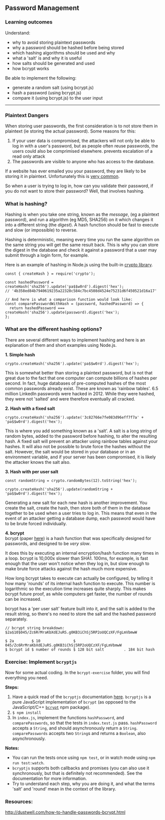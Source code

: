## Password Management

### Learning outcomes
Understand:
+ why to avoid storing plaintext passwords
+ why a password should be hashed before being stored
+ which hashing algorithms should be used and why
+ what a 'salt' is and why it is useful
+ how salts should be generated and used
+ how bcrypt works

Be able to implement the following:
+ generate a random salt (using bcrypt.js)
+ hash a password (using bcrypt.js)
+ compare it (using bcrypt.js) to the user input

---

### Plaintext Dangers
When storing user passwords, the first consideration is to not store them in plaintext (ie storing the actual password). Some reasons for this:
1. If your user data is compromised, the attackers will not only be able to log in with a user's password, but as people often reuse passwords, the users could also be comprimised elsewhere. prevents escalation of a read only attack
2. The passwords are visible to anyone who has access to the database.

If a website has ever emailed you your password, they are likely to be storing it in plaintext. Unfortunately this is [very common](http://plaintextoffenders.com/).

So when a user is trying to log in, how can you validate their password, if you do not want to store their password? Well, that involves hashing.

### What is hashing?
Hashing is when you take one string, known as the _message_, (eg a plaintext password), and run a algorithm (eg MD5, SHA256) on it which changes it into a different string (the _digest_). A hash function should be fast to execute and slow (or impossible) to reverse.

Hashing is deterministic, meaning every time you run the same algorithm on the same string you will get the same result back. This is why you can store the digest in the database and check it against a password that a user may submit through a login form, for example.

Here is an example of hashing in Node.js using the built-in [crypto library](https://nodejs.org/api/crypto.html).
```
const { createHash } = require('crypto');

const hashedPassword = createHash('sha256').update('pa$$w0rd').digest('hex');
// '4b358ed84b7940619235a22328c584c7bc4508d4524e75231d6f450521d16a17'

// And here is what a comparison function would look like:
const comparePasswordWithHash = (password, hashedPassword) => {
  return hashedPassword === createHash('sha256').update(password).digest('hex');
};

```

### What are the different hashing options?

There are several different ways to implement hashing and here is an explanation of them and short examples using Node.js.

__1. Simple hash__

```
crypto.createHash('sha256').update('pa$$w0rd').digest('hex');
```
This is somewhat better than storing a plaintext password, but is not that great due to the fact that one computer can compute billions of hashes per second. In fact, huge databases of pre-computed hashes of the most common passwords already exist. These are known as 'rainbow tables'. 6.5 million LinkedIn passwords were hacked in 2012. While they were hashed, they were not 'salted' and were therefore eventually all cracked.

__2. Hash with a fixed salt__
```
crypto.createHash('sha256').update('3c82766e7fe083d96eff7f7a' + 'pa$$w0rd').digest('hex');
```
This is where you add something known as a 'salt'. A salt is a long string of random bytes, added to the password before hashing, to alter the resulting hash. A fixed salt will prevent an attacker using rainbow tables against your hashes. It will also not be possible to brute force the hashes without the salt. However, the salt would be stored in your database or in an environment variable, and if your server has been compromised, it is likely the attacker knows the salt also.

__3. Hash with per user salt__
```
const randomString = crypto.randomBytes(12).toString('hex');

crypto.createHash('sha256').update(randomString + 'pa$$w0rd').digest('hex');
```
Generating a new salt for each new hash is another improvement. You create the salt, create the hash, then store both of them in the database together to be used when a user tries to log in. This means that even in the event of an attacker getting a database dump, each password would have to be brute forced individually.

__4. bcrypt__  
bcrypt (paper [here](http://www.openbsd.org/papers/bcrypt-paper.ps)) is a hash function that was specifically designed for passwords, and designed to be _very slow_.

It does this by executing an internal encryption/hash function many times in a loop. bcrypt is 10,000x slower than SHA1. 100ms, for example, is fast enough that the user won't notice when they log in, but slow enough to make brute force attacks against the hash much more expensive.

How long bcrypt takes to execute can actually be configured, by telling it how many 'rounds' of its internal hash function to execute. This number is logarithmic so the execution time increases quite sharply. This makes bcrypt future proof, as while computers get faster, the number of rounds can be increased.

bcrypt has a 'per user salt' feature built into it, and the salt is added to the result string, so there's no need to store the salt and the hashed password separately.

```
// bcrypt string breakdown:
$2a$10$045/Zc6RrMraKbXdEJuRS.g0KB3iChSj5RP2oUQCzXF/FgLmVbmwW

$ 2a        $ 10               $ 045/Zc6RrMraKbXdEJuRS.g0KB3iChSj5RP2oUQCzXF/FgLmVbmwW
$ bcrypt id $ number of rounds $ 128 bit salt         . 184 bit hash
```

### Exercise: Implement `bcryptjs`

Now for some actual coding. In the `bcrypt-exercise` folder, you will find everything you need.

__Steps:__
1. Have a quick read of the `bcryptjs` documentation [here](https://www.npmjs.com/package/bcryptjs). `bcryptjs` is a pure JavaScript implementation of `bcrypt` (as opposed to the JavaScript/C++ [`bcrypt`](https://www.npmjs.com/package/bcrypt) npm package).
2. `$ npm install`
3. In `index.js`, implement the functions `hashPassword`, and `comparePasswords`, so that the tests in `index.test.js` pass. `hashPassword` accepts a `String`, and should asynchronously return a `String`. `comparePasswords` accepts two `String`s and returns a `Boolean`, also asynchronously.

__Notes:__
- You can run the tests once using `npm test`, or in watch mode using `npm run test:watch`.
- `bcryptjs` supports both callbacks and promises (you can also use it synchronously, but that is definitely not recommended). See the documentation for more information.
- Try to understand each step, why you are doing it, and what the terms 'salt' and 'round' mean in the context of the library.

### Resources:
http://dustwell.com/how-to-handle-passwords-bcrypt.html
